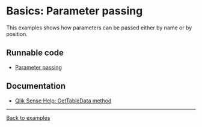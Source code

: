 # Basics: Parameter passing

This examples shows how parameters can be passed either by name or by position.

## Runnable code

* [Parameter passing](./get-tabledata.js)

## Documentation

* [Qlik Sense Help: GetTableData method](http://help.qlik.com/en-US/sense-developer/3.2/Subsystems/EngineAPI/Content/introducing-engine-API.htm)

---

[Back to examples](/examples/README.md#runnable-examples)
